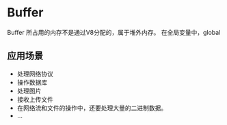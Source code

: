 # Buffer
Buffer 所占用的内存不是通过V8分配的，属于堆外内存。
在全局变量中，global


## 应用场景
* 处理网络协议
* 操作数据库
* 处理图片
* 接收上传文件
* 在网络流和文件的操作中，还要处理大量的二进制数据。
* ...